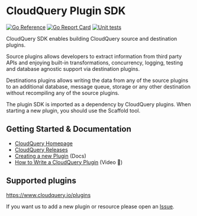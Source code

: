 # CloudQuery Plugin SDK

[![Go Reference](https://pkg.go.dev/badge/github.com/cloudquery/plugin-sdk/v2#section-readme.svg)](https://pkg.go.dev/github.com/cloudquery/plugin-sdk/v2#section-readme)
[![Go Report Card](https://goreportcard.com/badge/github.com/cloudquery/plugin-sdk/v2)](https://goreportcard.com/report/github.com/cloudquery/plugin-sdk/v2)
[![Unit tests](https://github.com/cloudquery/plugin-sdk/actions/workflows/unittest.yml/badge.svg)](https://github.com/cloudquery/plugin-sdk/actions/workflows/unittest.yml)

CloudQuery SDK enables building CloudQuery source and destination plugins.

Source plugins allows developers to extract information from third party APIs and enjoying built-in transformations, concurrency, logging, testing and database agnostic support via destination plugins.

Destinations plugins allows writing the data from any of the source plugins to an additional database, message queue, storage or any other destination without recompiling any of the source plugins.

The plugin SDK is imported as a dependency by CloudQuery plugins. When starting a new plugin, you should use the Scaffold tool.

## Getting Started & Documentation

* [CloudQuery Homepage](https://www.cloudquery.io)
* [CloudQuery Releases](https://github.com/cloudquery/cloudquery/releases?q=cli%2F&expanded=true)
* [Creating a new Plugin](https://www.cloudquery.io/docs/developers/creating-new-plugin) (Docs)
* [How to Write a CloudQuery Plugin](https://www.youtube.com/watch?v=3Ka_Ob8E6P8) (Video 🎥)

## Supported plugins

<https://www.cloudquery.io/plugins>

If you want us to add a new plugin or resource please open an [Issue](https://github.com/cloudquery/cloudquery/issues).
